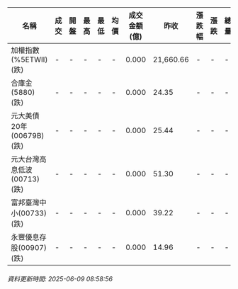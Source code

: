 | 名稱 | 成交 | 開盤 | 最高 | 最低 | 均價 | 成交金額(億) | 昨收 | 漲跌幅 | 漲跌 | 總量 | 昨量 | 振幅 |
| -------- | -------- | -------- | -------- |-------- | -------- | -------- |-------- |-------- |-------- | -------- | -------- |-------- |
|加權指數(%5ETWII) (跌)|-|-|-|-|-|0.000|21,660.66|-|-|-|-|0.00%|
|合庫金(5880) (跌)|-|-|-|-|-|0.000|24.35|-|-|-|-|0.00%|
|元大美債20年(00679B) (跌)|-|-|-|-|-|0.000|25.44|-|-|-|-|0.00%|
|元大台灣高息低波(00713) (跌)|-|-|-|-|-|0.000|51.30|-|-|-|-|0.00%|
|富邦臺灣中小(00733) (跌)|-|-|-|-|-|0.000|39.22|-|-|-|-|0.00%|
|永豐優息存股(00907) (跌)|-|-|-|-|-|0.000|14.96|-|-|-|-|0.00%|
###### 資料更新時間: 2025-06-09 08:58:56